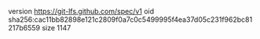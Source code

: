 version https://git-lfs.github.com/spec/v1
oid sha256:cac11bb82898e121c2809f0a7c0c5499995f4ea37d05c231f962bc81217b6559
size 1147
